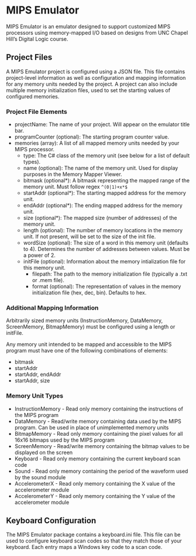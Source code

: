 # MIPS Emulator #

MIPS Emulator is an emulator designed to support customized MIPS processors using memory-mapped I/O based on designs from UNC Chapel Hill’s Digital Logic course.

## Project Files ##

A MIPS Emulator project is configured using a JSON file. This file contains project-level information as well as configuration and mapping information for any memory units needed by the project. A project can also include multiple memory initialization files, used to set the starting values of configured memories.

### Project File Elements ###

- projectName: The name of your project. Will appear on the emulator title bar.
- programCounter (optional): The starting program counter value.
- memories (array): A list of all mapped memory units needed by your MIPS processor.
	- type: The C# class of the memory unit (see below for a list of default types).
	- name (optional): The name of the memory unit. Used for display purposes in the Memory Mapper Viewer.
	- bitmask (optional*): A bitmask representing the mapped range of the memory unit. Must follow regex `^(0|1)+x*$`
	- startAddr (optional*): The starting mapped address for the memory unit.
	- endAddr (optional*): The ending mapped address for the memory unit.
	- size (optional*): The mapped size (number of addresses) of the memory unit.
	- length (optional): The number of memory locations in the memory unit. If not present, will be set to the size of the init file.
	- wordSize (optional): The size of a word in this memory unit (defaults to 4). Determines the number of addresses between values. Must be a power of 2.
	- initFile (optional): Information about the memory intialization file for this memory unit.
	    - filepath: The path to the memory initialization file (typically a .txt or .mem file).
		- format (optional): The representation of values in the memory initialization file (hex, dec, bin). Defaults to hex.

### Additional Mapping Information ###

Arbitrarily sized memory units (InstructionMemory, DataMemory, ScreenMemory, BitmapMemory) must be configured using a length or initFile.

Any memory unit intended to be mapped and accessible to the MIPS program must have one of the following combinations of elements:
- bitmask
- startAddr
- startAddr, endAddr
- startAddr, size
	
### Memory Unit Types ###

- InstructionMemory - Read only memory containing the instructions of the MIPS program
- DataMemory - Read/write memory containing data used by the MIPS program. Can be used in place of unimplemented memory units
- BitmapMemory - Read only memory containing the pixel values for all 16x16 bitmaps used by the MIPS program
- ScreenMemory - Read/write memory containing the bitmap values to be displayed on the screen
- Keyboard - Read only memory containing the current keyboard scan code
- Sound - Read only memory containing the period of the waveform used by the sound module
- AccelerometerX - Read only memory containing the X value of the accelerometer module
- AccelerometerY - Read only memory containing the Y value of the accelerometer module

## Keyboard Configuration ##

The MIPS Emulator package contains a keyboard.ini file. This file can be used to configure keyboard scan codes so that they match those of your keyboard. Each entry maps a Windows key code to a scan code.
